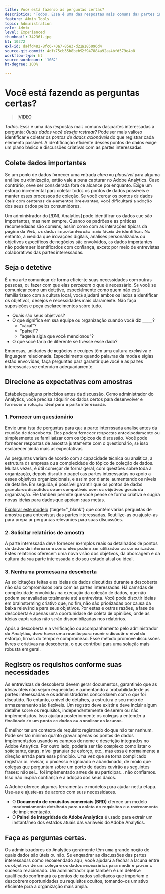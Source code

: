 ```yaml
---
title: Você está fazendo as perguntas certas?
description: 'Todos. Essa é uma das respostas mais comuns das partes interessadas à pergunta: quais dados você deseja rastrear? Pode ser mais valioso identificar e coletar os pontos de dados acionáveis do que registrar cada elemento possível. A identificação eficiente desses pontos de dados exige um plano básico e discussões criativas com as partes interessadas.'
feature: Admin Tools
topic: Administration
role: Admin
level: Experienced
thumbnail: 342361.jpg
kt: 10272
exl-id: dadfd482-8fc6-40a7-85e3-d22a185096d4
source-git-commit: 4dfe75cb35b8beb92f947884a92aa4bfd579e4b8
workflow-type: ht
source-wordcount: '1082'
ht-degree: 100%

---
```


# Você está fazendo as perguntas certas?

>[!VIDEO](https://video.tv.adobe.com/v/342361/?quality=12&learn=on)

_Todos_. Essa é uma das respostas mais comuns das partes interessadas à pergunta: _Quais dados você deseja rastrear?_ Pode ser mais valioso identificar e coletar os _pontos de dados acionáveis_ do que registrar cada elemento possível. A identificação eficiente desses pontos de dados exige um plano básico e discussões criativas com as partes interessadas.

## Colete dados importantes

Se um ponto de dados fornecer uma entrada _clara_ ou _plausível_ para alguma análise ou otimização, então vale a pena capturar no Adobe Analytics. Caso contrário, deve ser considerada fora de alcance por enquanto. Exige um esforço incremental para coletar todos os pontos de dados possíveis e manter esses processos de coleção. Se você cercar os pontos de dados úteis com centenas de elementos irrelevantes, você dificultará a adoção dos seus dados pelos consumidores.

Um administrador do [!DNL Analytics] pode identificar os dados que são importantes, mas nem sempre. Quando os padrões e as práticas recomendadas são comuns, assim como com as interações típicas da página da Web, os dados importantes são mais fáceis de identificar. No entanto, à medida que inovações digitais, análises personalizadas ou objetivos específicos de negócios são envolvidos, os dados importantes não podem ser identificados com confiança, exceto por meio de entrevistas colaborativas das partes interessadas.

## Seja o detetive

É uma arte comunicar de forma eficiente suas necessidades com outras pessoas, ou fazer com que elas _percebam_ o que é necessário. Se você se comunicar como um detetive, especialmente como quem não está familiarizado com a cultura local, você ajudará ambos os lados a identificar os objetivos, desejos e necessidades mais claramente. Não faça suposições e peça esclarecimentos sobre tudo.

* Quais são seus objetivos?
* O que significa em sua equipe ou organização quando você diz _____?
   * “canal”?
   * “painel”?
   * “aquela sigla que você mencionou”?
* O que você faria de diferente se tivesse esse dado?

Empresas, unidades de negócios e equipes têm uma cultura exclusiva e linguagem relacionada. Especialmente quando palavras da moda e siglas estão envolvidas, faça perguntas para garantir que você e as partes interessadas se entendam adequadamente.

## Direcione as expectativas com amostras

Estabeleça alguns princípios antes da discussão. Como administrador do Analytics, você precisa adquirir os dados certos para desenvolver e fornecer a solução ideal para a parte interessada.

### 1. Fornecer um questionário

Envie uma lista de perguntas para que a parte interessada analise antes da reunião de descoberta. Eles podem fornecer respostas antecipadamente ou simplesmente se familiarizar com os tópicos de discussão. Você pode fornecer respostas de amostra juntamente com o questionário, se isso esclarecer ainda mais as expectativas.

As perguntas variam de acordo com a capacidade técnica ou analítica, a estrutura da empresa ou a complexidade do tópico de coleção de dados. Muitas vezes, é útil começar de forma geral, com questões sobre toda a organização, depois discutir o papel das partes interessadas no apoio a esses objetivos organizacionais, e assim por diante, aumentando os níveis de detalhe. Em seguida, é possível garantir que os pontos de dados granulares discutidos sejam compatíveis com os objetivos gerais da organização. Ele também permite que você pense de forma criativa e sugira novas ideias para dados que apoiam suas metas.

[Explorar este modelo](assets/stakeholder-questionnaire.pdf) {target=&quot;_blank&quot;} que contém várias perguntas de amostra para entrevistas das partes interessadas. Reutilize-as ou ajuste-as para preparar perguntas relevantes para suas discussões.

### 2. Solicitar relatórios de amostra

A parte interessada deve fornecer exemplos reais ou detalhados de pontos de dados de interesse e como eles podem ser utilizados ou comunicados. Estes relatórios oferecem uma nova visão dos objetivos, da abordagem e da cultura da sua parte interessada e do seu estado atual ou ideal.

### 3. Nenhuma promessa na descoberta

As solicitações feitas e as ideias de dados discutidas durante a descoberta não são compromissos para com as partes interessadas. Há camadas de complexidade envolvidas na execução da coleção de dados, que não podem ser avaliadas totalmente até a entrevista. Você pode discutir ideias em brainstorming criativo que, no fim, não são priorizadas por causa da baixa relevância para seus objetivos. Por estas e outras razões, a fase de descoberta é apenas uma oportunidade de coleta de opiniões, onde as ideias capturadas não serão disponibilizadas nos relatórios.

Após a descoberta e a verificação ou acompanhamento pelo administrador do Analytics, deve haver uma reunião para reunir e discutir o nível de esforço, linhas do tempo e compromisso. Esse método promove discussões livres e criativas na descoberta, o que contribui para uma solução mais robusta em geral.

## Registre os requisitos conforme suas necessidades

As entrevistas de descoberta devem gerar documentos, garantindo que as ideias úteis não sejam esquecidas e aumentando a probabilidade de as partes interessadas e os administradores concordarem com o que foi discutido. No entanto, o nível de detalhes, a estrutura e seu meio de armazenamento são flexíveis. Um registro deve existir e deve incluir algum detalhe sobre os requisitos, independentemente de serem ou não implementados. Isso ajudará posteriormente os colegas a entender a finalidade de um ponto de dados ou a analisar as lacunas.

É melhor ter um contexto de requisito registrado do que não ter nenhum. Pode ser tão mínimo quanto gravar apenas os pontos de dados implementados usando os campos de nome e descrição integrados no Adobe Analytics. Por outro lado, poderia ser tão complexo como listar o solicitante, datas, nível granular de esforço, etc., mas essa é normalmente a direção errada para esse princípio. Uma vez que se torna complicado registrar ou revisar, o processo é ignorado e abandonado, de modo que colegas que perguntam sobre um ponto de dados ouvirão as seguintes frases: não sei... foi implementado antes de eu participar... não confiamos. Isso não inspira confiança e a adoção dos seus dados.

A Adobe oferece algumas ferramentas e modelos para ajudar nesta etapa. Use-as e ajuste-as de acordo com suas necessidades.

* O **Documento de requisitos comerciais (BRD)** oferece um modelo moderadamente detalhado para a coleta de requisitos e o rastreamento de implementação.
* O **Painel de integridade do Adobe Analytics** é usado para extrair um instantâneo dos estados atuais das variáveis do Adobe Analytics.

## Faça as perguntas certas.

Os administradores do Analytics geralmente têm uma grande noção de quais dados são úteis ou não. Se enquadrar as discussões das partes interessadas como recomendado aqui, você ajudará a fechar a lacuna entre os objetivos de um colega e os dados necessários para medir e provar o sucesso relacionado. Um administrador que também é um detetive qualificado confirmará os pontos de dados solicitados que importam e descobrem oportunidades ou requisitos ocultos, tornando-os um ativo eficiente para a organização mais ampla.
